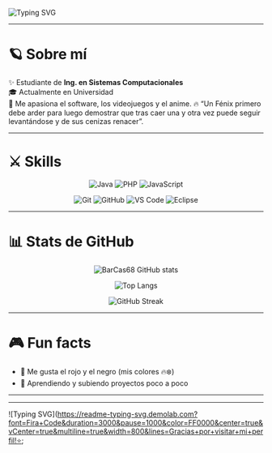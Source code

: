 <!-- Banner animado -->
![Typing SVG](https://readme-typing-svg.demolab.com?font=Fira+Code&size=30&pause=1000&color=FF0000&center=true&vCenter=true&width=800&lines=👋+Hola%2C+soy+BarCas68;💻+Estudiante+de+Sistemas+Computacionales;🚀+Apasionado+por+la+tecnología;🔥+Un+Fénix+siempre+renace)

---

# 🪐 Sobre mí
✨ Estudiante de **Ing. en Sistemas Computacionales**  
🎓 Actualmente en Universidad  
🌌 Me apasiona el software, los videojuegos y el anime.
🔥 “Un Fénix primero debe arder para luego demostrar que tras caer una y otra vez puede seguir levantándose y de sus cenizas renacer”.  

---

# ⚔️ Skills
<div align="center">

<!-- Lenguajes -->
![Java](https://img.shields.io/badge/Java-ED8B00?style=for-the-badge&logo=openjdk&logoColor=white)
![PHP](https://img.shields.io/badge/PHP-777BB4?style=for-the-badge&logo=php&logoColor=white)
![JavaScript](https://img.shields.io/badge/JavaScript-F7DF1E?style=for-the-badge&logo=javascript&logoColor=black)

<!-- Herramientas -->
![Git](https://img.shields.io/badge/Git-F05032?style=for-the-badge&logo=git&logoColor=white)
![GitHub](https://img.shields.io/badge/GitHub-181717?style=for-the-badge&logo=github&logoColor=white)
![VS Code](https://img.shields.io/badge/VS%20Code-007ACC?style=for-the-badge&logo=visualstudiocode&logoColor=white)
![Eclipse](https://img.shields.io/badge/Eclipse-2C2255?style=for-the-badge&logo=eclipse&logoColor=white)

</div>

---

# 📊 Stats de GitHub
<div align="center">

![BarCas68 GitHub stats](https://github-readme-stats.vercel.app/api?username=BarCas68&show_icons=true&theme=radical&count_private=true)  

![Top Langs](https://github-readme-stats.vercel.app/api/top-langs/?username=BarCas68&layout=compact&theme=radical)  

![GitHub Streak](https://streak-stats.demolab.com?user=BarCas68&theme=radical&hide_border=false)  

</div>

---

# 🎮 Fun facts
- 🌌 Me gusta el rojo y el negro (mis colores 🔥❄️)  
- 🚀 Aprendiendo y subiendo proyectos poco a poco  

---


---

<!-- Footer animado -->
![Typing SVG](https://readme-typing-svg.demolab.com?font=Fira+Code&duration=3000&pause=1000&color=FF0000&center=true&vCenter=true&multiline=true&width=800&lines=Gracias+por+visitar+mi+perfil!⭐;
